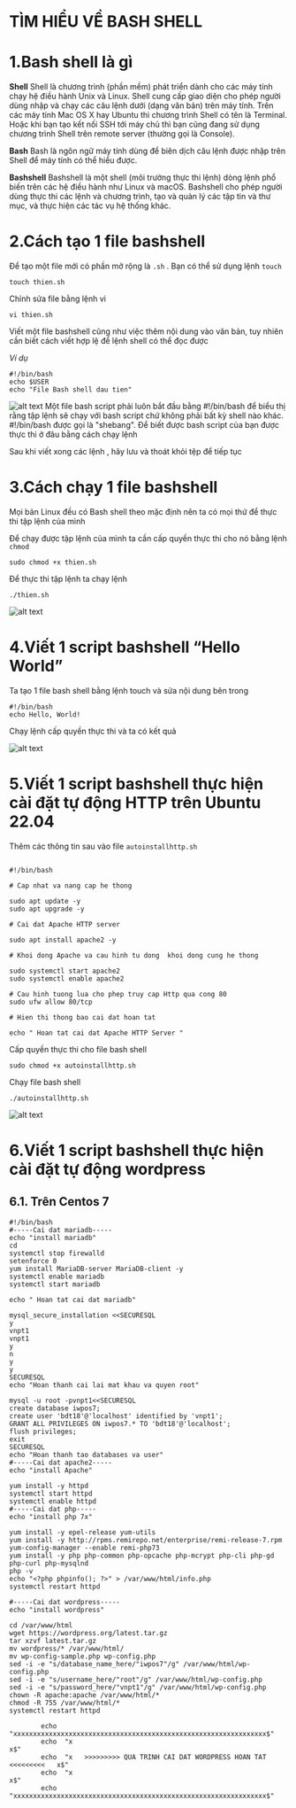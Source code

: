 # TÌM HIỂU VỀ BASH SHELL 

# 1.Bash shell là gì 

**Shell**
Shell là chương trình (phần mềm) phát triển dành cho các máy tính chạy hệ điều hành Unix và Linux. Shell cung cấp giao diện cho phép người dùng nhập và chạy các câu lệnh dưới (dạng văn bản) trên máy tính.
Trên các máy tính Mac OS X hay Ubuntu thì chương trình Shell có tên là Terminal. Hoặc khi bạn tạo kết nối SSH tới máy chủ thì bạn cũng đang sử dụng chương trình Shell trên remote server (thường gọi là Console).

**Bash** 
Bash là ngôn ngữ máy tính dùng để biên dịch câu lệnh được nhập trên Shell để máy tính có thể hiểu được.

**Bashshell**
Bashshell là một shell (môi trường thực thi lệnh) dòng lệnh phổ biến trên các hệ điều hành như Linux và macOS. Bashshell cho phép người dùng thực thi các lệnh và chương trình, tạo và quản lý các tập tin và thư mục, và thực hiện các tác vụ hệ thống khác.

# 2.Cách tạo 1 file bashshell

Để tạo một file mới có phần mở rộng là `.sh` . Bạn có thể sử dụng lệnh `touch`

```
touch thien.sh
```

Chỉnh sửa file bằng lệnh vi 

```
vi thien.sh
```

Viết một file bashshell cũng như việc thêm nội dung vào văn bản, tuy nhiên cần biết cách viết hợp lệ để lệnh shell có thể đọc được

*Ví dụ*

```
#!/bin/bash
echo $USER
echo "File Bash shell dau tien"
```
![alt text](../imgs/1.png)
Một file bash script phải luôn bắt đầu bằng #!/bin/bash để biểu thị rằng tập lệnh sẽ chạy với bash script chứ không phải bất kỳ shell nào khác. #!/bin/bash được gọi là "shebang". Để biết được bash script của bạn được thực thi ở đâu bằng cách chạy lệnh

Sau khi viết xong các lệnh , hãy lưu và thoát khỏi tệp để tiếp tục

# 3.Cách chạy 1 file bashshell

Mọi bản Linux đều có Bash shell theo mặc định nên ta có mọi thứ để thực thi tập lệnh của mình

Để chạy được tập lệnh của mình ta cần cấp quyền thực thi cho nó bằng lệnh `chmod`

```
sudo chmod +x thien.sh
```
Để thực thi tập lệnh ta chạy lệnh 

```
./thien.sh
```
![alt text](../imgs/2.png)


# 4.Viết 1 script bashshell “Hello World”
Ta tạo 1 file bash shell bằng lệnh touch và sửa nội dung bên trong 
```
#!/bin/bash
echo Hello, World!
```

Chạy lệnh cấp quyền thực thi và ta có kết quả

![alt text](../imgs/3.png)


# 5.Viết 1 script bashshell thực hiện cài đặt tự động HTTP trên Ubuntu 22.04

Thêm các thông tin sau vào file `autoinstallhttp.sh`

```

#!/bin/bash

# Cap nhat va nang cap he thong

sudo apt update -y
sudo apt upgrade -y

# Cai dat Apache HTTP server

sudo apt install apache2 -y

# Khoi dong Apache va cau hinh tu dong  khoi dong cung he thong

sudo systemctl start apache2
sudo systemctl enable apache2

# Cau hinh tuong lua cho phep truy cap Http qua cong 80
sudo ufw allow 80/tcp

# Hien thi thong bao cai dat hoan tat

echo " Hoan tat cai dat Apache HTTP Server "

```

Cấp quyền thực thi cho file bash shell

```
sudo chmod +x autoinstallhttp.sh

```

Chạy file bash shell

```
./autoinstallhttp.sh
```

![alt text](../imgs/4.png)


# 6.Viết 1 script bashshell thực hiện cài đặt tự động wordpress

## 6.1. Trên Centos 7

```
#!/bin/bash
#-----Cai dat mariadb-----
echo "install mariadb"
cd
systemctl stop firewalld
setenforce 0
yum install MariaDB-server MariaDB-client -y
systemctl enable mariadb
systemctl start mariadb

echo " Hoan tat cai dat mariadb"

mysql_secure_installation <<SECURESQL
y
vnpt1
vnpt1
y
n
y
y
SECURESQL
echo "Hoan thanh cai lai mat khau va quyen root"

mysql -u root -pvnpt1<<SECURESQL
create database iwpos7;
create user 'bdt18'@'localhost' identified by 'vnpt1';
GRANT ALL PRIVILEGES ON iwpos7.* TO 'bdt18'@'localhost';
flush privileges;
exit
SECURESQL
echo "Hoan thanh tao databases va user"
#-----Cai dat apache2-----
echo "install Apache"

yum install -y httpd 
systemctl start httpd
systemctl enable httpd
#-----Cai dat php-----
echo "install php 7x"

yum install -y epel-release yum-utils
yum install -y http://rpms.remirepo.net/enterprise/remi-release-7.rpm
yum-config-manager --enable remi-php73
yum install -y php php-common php-opcache php-mcrypt php-cli php-gd php-curl php-mysqlnd
php -v
echo "<?php phpinfo(); ?>" > /var/www/html/info.php
systemctl restart httpd

#-----Cai dat wordpress-----
echo "install wordpress"

cd /var/www/html
wget https://wordpress.org/latest.tar.gz
tar xzvf latest.tar.gz
mv wordpress/* /var/www/html/
mv wp-config-sample.php wp-config.php
sed -i -e "s/database_name_here/"iwpos7"/g" /var/www/html/wp-config.php
sed -i -e "s/username_here/"root"/g" /var/www/html/wp-config.php
sed -i -e "s/password_here/"vnpt1"/g" /var/www/html/wp-config.php
chown -R apache:apache /var/www/html/*
chmod -R 755 /var/www/html/*
systemctl restart httpd

        echo  "xxxxxxxxxxxxxxxxxxxxxxxxxxxxxxxxxxxxxxxxxxxxxxxxxxxxxxxxxxxxxxxx$"
        echo  "x                                                              x$"
        echo  "x   >>>>>>>>> QUA TRINH CAI DAT WORDPRESS HOAN TAT <<<<<<<<<   x$"
        echo  "x                                                              x$"
        echo  "xxxxxxxxxxxxxxxxxxxxxxxxxxxxxxxxxxxxxxxxxxxxxxxxxxxxxxxxxxxxxxxx$"

```